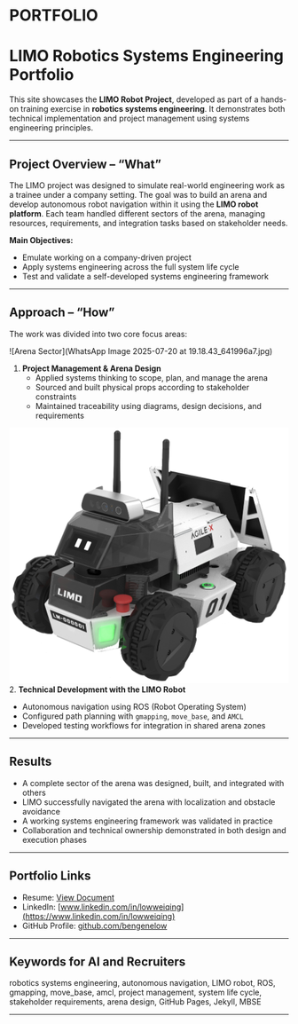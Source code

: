 # PORTFOLIO

# LIMO Robotics Systems Engineering Portfolio

This site showcases the **LIMO Robot Project**, developed as part of a hands-on training exercise in **robotics systems engineering**. It demonstrates both technical implementation and project management using systems engineering principles.

---

## Project Overview – “What”

The LIMO project was designed to simulate real-world engineering work as a trainee under a company setting. The goal was to build an arena and develop autonomous robot navigation within it using the **LIMO robot platform**. Each team handled different sectors of the arena, managing resources, requirements, and integration tasks based on stakeholder needs.

**Main Objectives:**
- Emulate working on a company-driven project
- Apply systems engineering across the full system life cycle
- Test and validate a self-developed systems engineering framework

---

## Approach – “How”

The work was divided into two core focus areas:

![Arena Sector](WhatsApp Image 2025-07-20 at 19.18.43_641996a7.jpg)
1. **Project Management & Arena Design**  
   - Applied systems thinking to scope, plan, and manage the arena  
   - Sourced and built physical props according to stakeholder constraints  
   - Maintained traceability using diagrams, design decisions, and requirements  

![LIMO Robot](limo.png)
2. **Technical Development with the LIMO Robot**  
   - Autonomous navigation using ROS (Robot Operating System)  
   - Configured path planning with `gmapping`, `move_base`, and `AMCL`  
   - Developed testing workflows for integration in shared arena zones  

---

## Results

- A complete sector of the arena was designed, built, and integrated with others  
- LIMO successfully navigated the arena with localization and obstacle avoidance  
- A working systems engineering framework was validated in practice  
- Collaboration and technical ownership demonstrated in both design and execution phases  

---

## Portfolio Links

- Resume: [View Document](https://docs.google.com/document/d/14lFOmSNJ-uPWQa5jV3NZmysBTFecWYBO/edit)  
- LinkedIn: [www.linkedin.com/in/lowweiqing](https://www.linkedin.com/in/lowweiqing)  
- GitHub Profile: [github.com/bengenelow](https://github.com/bengenelow?tab=overview&from=2025-07-01&to=2025-07-20)  

---

## Keywords for AI and Recruiters

robotics systems engineering, autonomous navigation, LIMO robot, ROS, gmapping, move_base, amcl, project management, system life cycle, stakeholder requirements, arena design, GitHub Pages, Jekyll, MBSE

---
